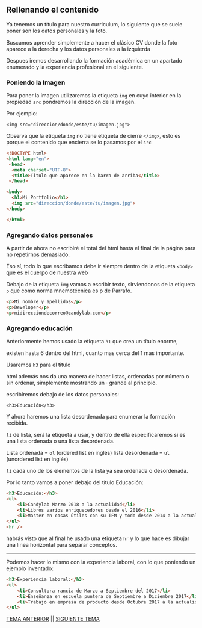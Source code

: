  
## Rellenando el contenido
 
 Ya tenemos un título para nuestro curriculum, lo siguiente que se suele poner son los datos personales y la foto.
 
 Buscamos aprender simplemente a hacer el clásico CV donde la foto aparece a la derecha y los datos personales a la izquierda
 
 Despues iremos desarrollando la formación académica en un apartado enumerado y la experiencia profesional en el siguiente.
 
### Poniendo la Imagen
 
 Para poner la imagen utilizaremos la etiqueta `img` en cuyo interior en la propiedad `src` pondremos la dirección de la imagen.
 
 Por ejemplo:
 
 `<img src="direccion/donde/este/tu/imagen.jpg">`
 
 Observa que la etiqueta `img` no tiene etiqueta de cierre `</img>`, esto es porque el contenido que encierra se lo pasamos por el `src`
 
 ```html
<!DOCTYPE html>
<html lang="en">
  <head>
   <meta charset="UTF-8">
   <title>Titulo que aparece en la barra de arriba</title>
  </head>

 <body>
   <h1>Mi Portfolio</h1>
   <img src="direccion/donde/este/tu/imagen.jpg">
 </body>

</html>
```

### Agregando datos personales

A partir de ahora no escribiré el total del html hasta el final de la página para no repetirnos demasiado.

Eso sí, todo lo que escribamos debe ir siempre dentro de la etiqueta `<body>` que es el cuerpo de nuestra web

Debajo de la etiqueta `img` vamos a escribir texto, sirviendonos de la etiqueta `p` que como norma mnemotécnica es p de Parrafo.

```html
<p>Mi nombre y apellidos</p>
<p>Developer</p>
<p>midirecciondecorreo@candylab.com</p>
```

### Agregando educación

Anteriormente hemos usado la etiqueta `h1` que crea un título enorme,

existen hasta 6 dentro del html, cuanto mas cerca del 1 mas importante.

Usaremos `h3` para el titulo

html además nos da una manera de hacer listas, ordenadas por número o sin ordenar, simplemente mostrando un · grande al principio.

escribiremos debajo de los datos personales:

`<h3>Educación</h3>`

Y ahora haremos una lista desordenada para enumerar la formación recibida.

`li` de lista, será la etiqueta a usar, y dentro de ella especificaremos si es una lista ordenada o una lista desordenada.

Lista ordenada = `ol` (ordered list en inglés)
lista desordenada = `ul` (unordered list en inglés)

`li` cada uno de los elementos de la lista ya sea ordenada o desordenada.

Por lo tanto vamos a poner debajo del título Educación:

```html
<h3>Educación:</h3>
<ul>
    <li>Candylab Marzo 2018 a la actualidad</li>
    <li>Libros varios enriquecedores desde el 2016</li>
    <li>Master en cosas útiles con su TFM y todo desde 2014 a la actualidad</li>
</ul>
<hr />
```

habrás visto que al final he usado una etiqueta `hr` y lo que hace es dibujar una linea horizontal para separar conceptos.

<hr />

Podemos hacer lo mismo con la experiencia laboral, con lo que poniendo un ejemplo inventado:

```html
<h3>Experiencia laboral:</h3>
<ul>
    <li>Consultora rancia de Marzo a Septiembre del 2017</li>
    <li>Enseñanza en escuela puntera de Septiembre a Diciembre 2017</li>
    <li>Trabajo en empresa de producto desde Octubre 2017 a la actualidad</li>
</ul>
```

[TEMA ANTERIOR](./primeraslineas.md) || [SIGUIENTE TEMA](./resultadohtml.md)